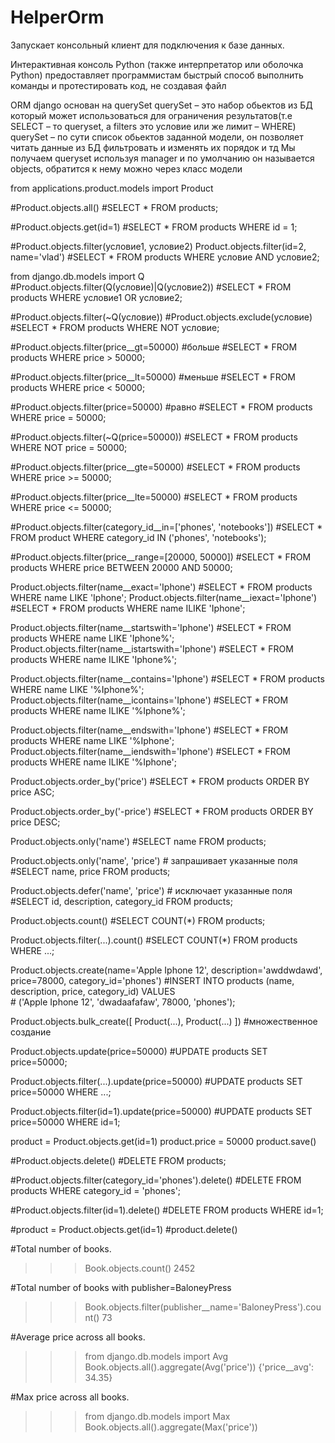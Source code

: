 # HelperOrm


Запускает консольный клиент для подключения к базе данных.

Интерактивная консоль Python (также интерпретатор или оболочка Python) предоставляет программистам быстрый способ
выполнить команды и протестировать код, не создавая файл

ORM django основан на querySet
querySet – это набор обьектов из БД который может использоваться для ограничения результатов(т.е SELECT – то queryset, a
 filters это условие или же лимит – WHERE)
querySet – по сути список обьектов заданной модели, он позволяет читать данные из БД фильтровать и изменять их порядок и
 тд
Мы получаем queryset используя manager и по умолчанию он называется objects, обратится к нему можно через класс модели


from applications.product.models import Product

#Product.objects.all()
#SELECT * FROM products;

#Product.objects.get(id=1)
#SELECT * FROM products WHERE id = 1;

#Product.objects.filter(условие1, условие2)
Product.objects.filter(id=2, name='vlad')
#SELECT * FROM products WHERE условие AND условие2;

from django.db.models import Q
#Product.objects.filter(Q(условие)|Q(условие2))
#SELECT * FROM products WHERE условие1 OR условие2;

#Product.objects.filter(~Q(условие))
#Product.objects.exclude(условие)
#SELECT * FROM products WHERE NOT условие;

#Product.objects.filter(price__gt=50000) #больше
#SELECT * FROM products WHERE price > 50000;

#Product.objects.filter(price__lt=50000) #меньше
#SELECT * FROM products WHERE price < 50000;

#Product.objects.filter(price=50000) #равно
#SELECT * FROM products WHERE price = 50000;

#Product.objects.filter(~Q(price=50000))
#SELECT * FROM products WHERE NOT price = 50000;

#Product.objects.filter(price__gte=50000)
#SELECT * FROM products WHERE price >= 50000;

#Product.objects.filter(price__lte=50000)
#SELECT * FROM products WHERE price <= 50000;

#Product.objects.filter(category_id__in=['phones', 'notebooks'])
#SELECT * FROM product WHERE category_id IN ('phones', 'notebooks');

#Product.objects.filter(price__range=[20000, 50000])
#SELECT * FROM products WHERE price BETWEEN 20000 AND 50000;

Product.objects.filter(name__exact='Iphone')
#SELECT * FROM products WHERE name LIKE 'Iphone';
Product.objects.filter(name__iexact='Iphone')
#SELECT * FROM products WHERE name ILIKE 'Iphone';

Product.objects.filter(name__startswith='Iphone')
#SELECT * FROM products WHERE name LIKE 'Iphone%';
Product.objects.filter(name__istartswith='Iphone')
#SELECT * FROM products WHERE name ILIKE 'Iphone%';

Product.objects.filter(name__contains='Iphone')
#SELECT * FROM products WHERE name LIKE '%Iphone%';
Product.objects.filter(name__icontains='Iphone')
#SELECT * FROM products WHERE name ILIKE '%Iphone%';

Product.objects.filter(name__endswith='Iphone')
#SELECT * FROM products WHERE name LIKE '%Iphone';
Product.objects.filter(name__iendswith='Iphone')
#SELECT * FROM products WHERE name ILIKE '%Iphone';

Product.objects.order_by('price')
#SELECT * FROM products ORDER BY price ASC;

Product.objects.order_by('-price')
#SELECT * FROM products ORDER BY price DESC;

Product.objects.only('name')
#SELECT name FROM products;

Product.objects.only('name', 'price') # запрашивает указанные поля
#SELECT name, price FROM products;

Product.objects.defer('name', 'price') # исключает указанные поля
#SELECT id, description, category_id FROM products;

Product.objects.count()
#SELECT COUNT(*) FROM products;

Product.objects.filter(...).count()
#SELECT COUNT(*) FROM products WHERE ...;

Product.objects.create(name='Apple Iphone 12',
                       description='awddwdawd',
                       price=78000,
                       category_id='phones')
#INSERT INTO products (name, description, price, category_id) VALUES \
    # ('Apple Iphone 12', 'dwadaafafaw', 78000, 'phones');

Product.objects.bulk_create([
    Product(...),
    Product(...)
]) #множественное создание

Product.objects.update(price=50000)
#UPDATE products SET price=50000;

Product.objects.filter(...).update(price=50000)
#UPDATE products SET price=50000 WHERE ...;

Product.objects.filter(id=1).update(price=50000)
#UPDATE products SET price=50000 WHERE id=1;

product = Product.objects.get(id=1)
product.price = 50000
product.save()

#Product.objects.delete()
#DELETE FROM products;

#Product.objects.filter(category_id='phones').delete()
#DELETE FROM products WHERE category_id = 'phones';

#Product.objects.filter(id=1).delete()
#DELETE FROM products WHERE id=1;

#product = Product.objects.get(id=1)
#product.delete()

#Total number of books.
>>> Book.objects.count()
2452

#Total number of books with publisher=BaloneyPress
>>> Book.objects.filter(publisher__name='BaloneyPress').count()
73

#Average price across all books.
>>> from django.db.models import Avg
>>> Book.objects.all().aggregate(Avg('price'))
{'price__avg': 34.35}

#Max price across all books.
>>> from django.db.models import Max
>>> Book.objects.all().aggregate(Max('price'))
